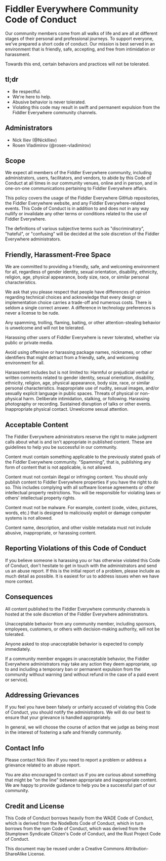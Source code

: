 # Fiddler Everywhere Community Code of Conduct

Our community members come from all walks of life and are all at different stages of their personal and professional journeys. To support everyone, we've prepared a short code of conduct. Our mission is best served in an environment that is friendly, safe, accepting, and free from intimidation or harassment.

Towards this end, certain behaviors and practices will not be tolerated.

## tl;dr

- Be respectful. 
- We're here to help.
- Abusive behavior is never tolerated. 
- Violating this code may result in swift and permanent expulsion from the Fiddler Everywhere community channels. 

## Administrators

- Nick Iliev (@NickIliev)
- Rosen Vladimirov (@rosen-vladimirov)


## Scope

We expect all members of the Fiddler Everywhere community, including administrators, users, facilitators, and vendors, to abide by this Code of Conduct at all times in our community venues, online and in person, and in one-on-one communications pertaining to Fiddler Everywhere affairs.

This policy covers the usage of the Fiddler Everywhere GitHub repositories, the Fiddler Everywhere website, and any Fiddler Everywhere-related events. This Code of Conduct is in addition to and does not in any way nullify or invalidate any other terms or conditions related to the use of Fiddler Everywhere.

The definitions of various subjective terms such as "discriminatory", "hateful", or "confusing" will be decided at the sole discretion of the Fiddler Everywhere administrators.

## Friendly, Harassment-Free Space

We are committed to providing a friendly, safe, and welcoming environment for all, regardless of gender identity, sexual orientation, disability, ethnicity, religion, age, physical appearance, body size, race, or similar personal characteristics.

We ask that you please respect that people have differences of opinion regarding technical choices and acknowledge that every design or implementation choice carries a trade-off and numerous costs. There is seldom a single correct answer. A difference in technology preferences is never a license to be rude.

Any spamming, trolling, flaming, baiting, or other attention-stealing behavior is unwelcome and will not be tolerated.

Harassing other users of Fiddler Everywhere is never tolerated, whether via public or private media.

Avoid using offensive or harassing package names, nicknames, or other identifiers that might detract from a friendly, safe, and welcoming environment for all.

Harassment includes but is not limited to:
Harmful or prejudicial verbal or written comments related to gender identity, sexual orientation, disability, ethnicity, religion, age, physical appearance, body size, race, or similar personal characteristics.
Inappropriate use of nudity, sexual images, and/or sexually explicit language in public spaces.
Threats of physical or non-physical harm.
Deliberate intimidation, stalking, or following.
Harassing photography or recording.
Sustained disruption of talks or other events.
Inappropriate physical contact.
Unwelcome sexual attention.

## Acceptable Content

The Fiddler Everywhere administrators reserve the right to make judgment calls about what is and isn't appropriate in published content. These are guidelines to help you be successful in our community.

Content must contain something applicable to the previously stated goals of the Fiddler Everywhere community. "Spamming", that is, publishing any form of content that is not applicable, is not allowed.

Content must not contain illegal or infringing content. You should only publish content to Fiddler Everywhere properties if you have the right to do so. This includes complying with all software license agreements or other intellectual property restrictions. You will be responsible for violating laws or others' intellectual property rights.

Content must not be malware. For example, content (code, video, pictures, words, etc.) that is designed to maliciously exploit or damage computer systems is not allowed.

Content name, description, and other visible metadata must not include abusive, inappropriate, or harassing content.

## Reporting Violations of this Code of Conduct

If you believe someone is harassing you or has otherwise violated this Code of Conduct, don't hesitate to get in touch with the administrators and send us an abuse report. If this is the initial report of a problem, please include as much detail as possible. It is easiest for us to address issues when we have more context.

## Consequences

All content published to the Fiddler Everywhere community channels is hosted at the sole discretion of the Fiddler Everywhere administrators.

Unacceptable behavior from any community member, including sponsors, employees, customers, or others with decision-making authority, will not be tolerated.

Anyone asked to stop unacceptable behavior is expected to comply immediately.

If a community member engages in unacceptable behavior, the Fiddler Everywhere administrators may take any action they deem appropriate, up to and including a temporary ban or permanent expulsion from the community without warning (and without refund in the case of a paid event or service).

## Addressing Grievances

If you feel you have been falsely or unfairly accused of violating this Code of Conduct, you should notify the administrators. We will do our best to ensure that your grievance is handled appropriately.

In general, we will choose the course of action that we judge as being most in the interest of fostering a safe and friendly community.

## Contact Info
Please contact Nick Iliev if you need to report a problem or address a grievance related to an abuse report.

You are also encouraged to contact us if you are curious about something that might be "on the line" between appropriate and inappropriate content. We are happy to provide guidance to help you be a successful part of our community.

## Credit and License

This Code of Conduct borrows heavily from the WADE Code of Conduct, which is derived from the NodeBots Code of Conduct, which in turn borrows from the npm Code of Conduct, which was derived from the Stumptown Syndicate Citizen's Code of Conduct, and the Rust Project Code of Conduct.

This document may be reused under a Creative Commons Attribution-ShareAlike License.